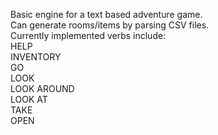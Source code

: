 Basic engine for a text based adventure game.  
Can generate rooms/items by parsing CSV files.  
Currently implemented verbs include:  
  HELP  
  INVENTORY  
  GO  
  LOOK  
  LOOK AROUND  
  LOOK AT  
  TAKE  
  OPEN  
